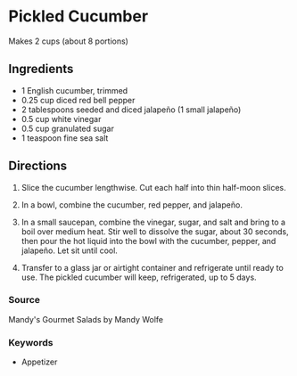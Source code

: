 # Pickled Cucumber

Makes 2 cups (about 8 portions)

## Ingredients

- 1 English cucumber, trimmed
- 0.25 cup diced red bell pepper
- 2 tablespoons seeded and diced jalapeño (1 small jalapeño)
- 0.5 cup white vinegar
- 0.5 cup granulated sugar
- 1 teaspoon fine sea salt

## Directions

1. Slice the cucumber lengthwise. Cut each half into thin half-moon slices.

2. In a bowl, combine the cucumber, red pepper, and jalapeño.

3. In a small saucepan, combine the vinegar, sugar, and salt and bring to a
   boil over medium heat. Stir well to dissolve the sugar, about 30 seconds,
   then pour the hot liquid into the bowl with the cucumber, pepper, and
   jalapeño. Let sit until cool.

4. Transfer to a glass jar or airtight container and refrigerate until ready to
   use. The pickled cucumber will keep, refrigerated, up to 5 days.

### Source

Mandy's Gourmet Salads by Mandy Wolfe

### Keywords

- Appetizer
